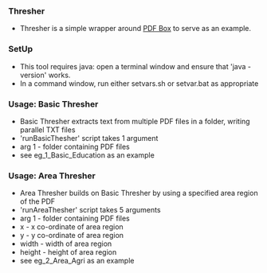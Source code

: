 
### Thresher 

* Thresher is a simple wrapper around [PDF Box](http://pdfbox.apache.org) to serve as an example.

### SetUp

* This tool requires java: open a terminal window and ensure that 'java -version' works.
* In a command window, run either setvars.sh or setvar.bat as appropriate

### Usage: Basic Thresher
* Basic Thresher extracts text from multiple PDF files in a folder, writing parallel TXT files
* 'runBasicThesher' script takes 1 argument
* arg 1 - folder containing PDF files
* see eg_1_Basic_Education as an example

### Usage: Area Thresher
* Area Thresher builds on Basic Thresher by using a specified area region of the PDF
* 'runAreaThesher' script takes 5 arguments
* arg 1 - folder containing PDF files
* x - x co-ordinate of area region
* y - y co-ordinate of area region
* width - width of area region
* height - height of area region 
* see eg_2_Area_Agri as an example

